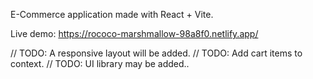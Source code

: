 E-Commerce application made with React + Vite.

Live demo:
https://rococo-marshmallow-98a8f0.netlify.app/

// TODO: A responsive layout will be added.
// TODO: Add cart items to context.
// TODO: UI library may be added..
